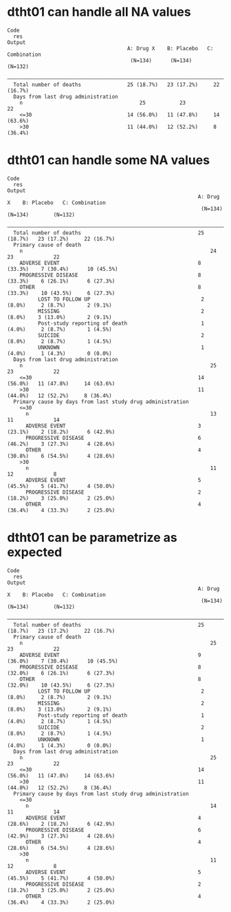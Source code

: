 # dtht01 can handle all NA values

    Code
      res
    Output
                                           A: Drug X    B: Placebo   C: Combination
                                            (N=134)      (N=134)        (N=132)    
      —————————————————————————————————————————————————————————————————————————————
      Total number of deaths               25 (18.7%)   23 (17.2%)     22 (16.7%)  
      Days from last drug administration                                           
        n                                      25           23             22      
        <=30                               14 (56.0%)   11 (47.8%)     14 (63.6%)  
        >30                                11 (44.0%)   12 (52.2%)     8 (36.4%)   

# dtht01 can handle some NA values

    Code
      res
    Output
                                                                  A: Drug X    B: Placebo   C: Combination
                                                                   (N=134)      (N=134)        (N=132)    
      ————————————————————————————————————————————————————————————————————————————————————————————————————
      Total number of deaths                                      25 (18.7%)   23 (17.2%)     22 (16.7%)  
      Primary cause of death                                                                              
        n                                                             24           23             22      
        ADVERSE EVENT                                             8 (33.3%)    7 (30.4%)      10 (45.5%)  
        PROGRESSIVE DISEASE                                       8 (33.3%)    6 (26.1%)      6 (27.3%)   
        OTHER                                                     8 (33.3%)    10 (43.5%)     6 (27.3%)   
              LOST TO FOLLOW UP                                    2 (8.0%)     2 (8.7%)       2 (9.1%)   
              MISSING                                              2 (8.0%)    3 (13.0%)       2 (9.1%)   
              Post-study reporting of death                        1 (4.0%)     2 (8.7%)       1 (4.5%)   
              SUICIDE                                              2 (8.0%)     2 (8.7%)       1 (4.5%)   
              UNKNOWN                                              1 (4.0%)     1 (4.3%)       0 (0.0%)   
      Days from last drug administration                                                                  
        n                                                             25           23             22      
        <=30                                                      14 (56.0%)   11 (47.8%)     14 (63.6%)  
        >30                                                       11 (44.0%)   12 (52.2%)     8 (36.4%)   
      Primary cause by days from last study drug administration                                           
        <=30                                                                                              
          n                                                           13           11             14      
          ADVERSE EVENT                                           3 (23.1%)    2 (18.2%)      6 (42.9%)   
          PROGRESSIVE DISEASE                                     6 (46.2%)    3 (27.3%)      4 (28.6%)   
          OTHER                                                   4 (30.8%)    6 (54.5%)      4 (28.6%)   
        >30                                                                                               
          n                                                           11           12             8       
          ADVERSE EVENT                                           5 (45.5%)    5 (41.7%)      4 (50.0%)   
          PROGRESSIVE DISEASE                                     2 (18.2%)    3 (25.0%)      2 (25.0%)   
          OTHER                                                   4 (36.4%)    4 (33.3%)      2 (25.0%)   

# dtht01 can be parametrize as expected

    Code
      res
    Output
                                                                  A: Drug X    B: Placebo   C: Combination
                                                                   (N=134)      (N=134)        (N=132)    
      ————————————————————————————————————————————————————————————————————————————————————————————————————
      Total number of deaths                                      25 (18.7%)   23 (17.2%)     22 (16.7%)  
      Primary cause of death                                                                              
        n                                                             25           23             22      
        ADVERSE EVENT                                             9 (36.0%)    7 (30.4%)      10 (45.5%)  
        PROGRESSIVE DISEASE                                       8 (32.0%)    6 (26.1%)      6 (27.3%)   
        OTHER                                                     8 (32.0%)    10 (43.5%)     6 (27.3%)   
              LOST TO FOLLOW UP                                    2 (8.0%)     2 (8.7%)       2 (9.1%)   
              MISSING                                              2 (8.0%)    3 (13.0%)       2 (9.1%)   
              Post-study reporting of death                        1 (4.0%)     2 (8.7%)       1 (4.5%)   
              SUICIDE                                              2 (8.0%)     2 (8.7%)       1 (4.5%)   
              UNKNOWN                                              1 (4.0%)     1 (4.3%)       0 (0.0%)   
      Days from last drug administration                                                                  
        n                                                             25           23             22      
        <=30                                                      14 (56.0%)   11 (47.8%)     14 (63.6%)  
        >30                                                       11 (44.0%)   12 (52.2%)     8 (36.4%)   
      Primary cause by days from last study drug administration                                           
        <=30                                                                                              
          n                                                           14           11             14      
          ADVERSE EVENT                                           4 (28.6%)    2 (18.2%)      6 (42.9%)   
          PROGRESSIVE DISEASE                                     6 (42.9%)    3 (27.3%)      4 (28.6%)   
          OTHER                                                   4 (28.6%)    6 (54.5%)      4 (28.6%)   
        >30                                                                                               
          n                                                           11           12             8       
          ADVERSE EVENT                                           5 (45.5%)    5 (41.7%)      4 (50.0%)   
          PROGRESSIVE DISEASE                                     2 (18.2%)    3 (25.0%)      2 (25.0%)   
          OTHER                                                   4 (36.4%)    4 (33.3%)      2 (25.0%)   

